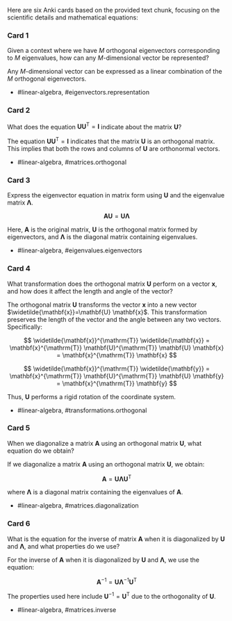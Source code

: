 Here are six Anki cards based on the provided text chunk, focusing on the scientific details and mathematical equations:

### Card 1

Given a context where we have $M$ orthogonal eigenvectors corresponding to $M$ eigenvalues, how can any $M$-dimensional vector be represented?

Any $M$-dimensional vector can be expressed as a linear combination of the $M$ orthogonal eigenvectors. 

- #linear-algebra, #eigenvectors.representation

### Card 2

What does the equation $\mathbf{U} \mathbf{U}^{\mathrm{T}} = \mathbf{I}$ indicate about the matrix $\mathbf{U}$?

The equation $\mathbf{U} \mathbf{U}^{\mathrm{T}} = \mathbf{I}$ indicates that the matrix $\mathbf{U}$ is an orthogonal matrix. This implies that both the rows and columns of $\mathbf{U}$ are orthonormal vectors.

- #linear-algebra, #matrices.orthogonal

### Card 3

Express the eigenvector equation in matrix form using $\mathbf{U}$ and the eigenvalue matrix $\boldsymbol{\Lambda}$.

$$
\mathbf{A U} = \mathbf{U} \boldsymbol{\Lambda}
$$

Here, $\mathbf{A}$ is the original matrix, $\mathbf{U}$ is the orthogonal matrix formed by eigenvectors, and $\boldsymbol{\Lambda}$ is the diagonal matrix containing eigenvalues.

- #linear-algebra, #eigenvalues.eigenvectors

### Card 4

What transformation does the orthogonal matrix $\mathbf{U}$ perform on a vector $\mathbf{x}$, and how does it affect the length and angle of the vector?

The orthogonal matrix $\mathbf{U}$ transforms the vector $\mathbf{x}$ into a new vector $\widetilde{\mathbf{x}}=\mathbf{U} \mathbf{x}$. This transformation preserves the length of the vector and the angle between any two vectors. Specifically:

$$
\widetilde{\mathbf{x}}^{\mathrm{T}} \widetilde{\mathbf{x}} = \mathbf{x}^{\mathrm{T}} \mathbf{U}^{\mathrm{T}} \mathbf{U} \mathbf{x} = \mathbf{x}^{\mathrm{T}} \mathbf{x}
$$

$$
\widetilde{\mathbf{x}}^{\mathrm{T}} \widetilde{\mathbf{y}} = \mathbf{x}^{\mathrm{T}} \mathbf{U}^{\mathrm{T}} \mathbf{U} \mathbf{y} = \mathbf{x}^{\mathrm{T}} \mathbf{y}
$$

Thus, $\mathbf{U}$ performs a rigid rotation of the coordinate system.

- #linear-algebra, #transformations.orthogonal

### Card 5

When we diagonalize a matrix $\mathbf{A}$ using an orthogonal matrix $\mathbf{U}$, what equation do we obtain?

If we diagonalize a matrix $\mathbf{A}$ using an orthogonal matrix $\mathbf{U}$, we obtain:

$$
\mathbf{A} = \mathbf{U} \boldsymbol{\Lambda} \mathbf{U}^{\mathrm{T}}
$$

where $\boldsymbol{\Lambda}$ is a diagonal matrix containing the eigenvalues of $\mathbf{A}$.

- #linear-algebra, #matrices.diagonalization

### Card 6

What is the equation for the inverse of matrix $\mathbf{A}$ when it is diagonalized by $\mathbf{U}$ and $\boldsymbol{\Lambda}$, and what properties do we use?

For the inverse of $\mathbf{A}$ when it is diagonalized by $\mathbf{U}$ and $\boldsymbol{\Lambda}$, we use the equation:

$$
\mathbf{A}^{-1} = \mathbf{U} \boldsymbol{\Lambda}^{-1} \mathbf{U}^{\mathrm{T}}
$$

The properties used here include $\mathbf{U}^{-1} = \mathbf{U}^{\mathrm{T}}$ due to the orthogonality of $\mathbf{U}$.

- #linear-algebra, #matrices.inverse